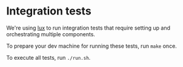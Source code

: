 # Integration tests

We're using [lux](https://github.com/electric-sql/lux/tree/otp-27) to run integration tests that require setting up and orchestrating multiple components.

To prepare your dev machine for running these tests, run `make` once.

To execute all tests, run `./run.sh`.
